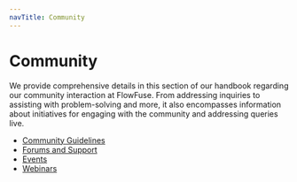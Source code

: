 ```yaml
---
navTitle: Community 
---
```


# Community

We provide comprehensive details in this section of our handbook regarding our community interaction at FlowFuse. From addressing inquiries to assisting with problem-solving and more, it also encompasses information about initiatives for engaging with the community and addressing queries live.

- [Community Guidelines](./community-guidelines/)
- [Forums and Support](./forums-and-support/)
- [Events](../events/)
- [Webinars](../webinars/)
